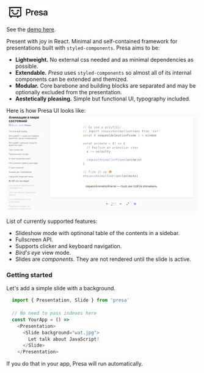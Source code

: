<img src="/src/assets/raw/presa-logo.png" height="38px" /> 

See the [demo here](http://molefrog.com/stateful-animations).

Present with joy in React. Minimal and self-contained framework for presentations built with `styled-components`. Presa aims to be:
  - **Lightweight.** No external css needed and as minimal dependencies as possible.  
  - **Extendable.** *Presa* uses `styled-components` so almost all of its internal components can be extended and themized.
  - **Modular.** Core barebone and building blocks are separated and may be optionally excluded from the presentation.
  - **Aestetically pleasing.** Simple but functional UI, typography included.

Here is how Presa UI looks like:
![](/src/assets/raw/presa-ui.png)
  
List of currently supported features:
   - Slideshow mode with optinonal table of the contents in a sidebar.
   - Fullscreen API.
   - Supports clicker and keyboard navigation.
   - *Bird's eye* view mode. 
   - Slides are *components*. They are not rendered until the slide is active.

### Getting started

Let's add a simple slide with a background.
```JavaScript
  import { Presentation, Slide } from 'presa'
   
  // No need to pass indexes here
  const YourApp = () =>
    <Presentation>
      <Slide background="wat.jpg">
        Let talk about JavaScript!
      </Slide>
    </Presentation>
```

If you do that in your app, Presa will run automatically.
